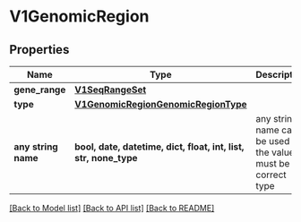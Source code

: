 # V1GenomicRegion


## Properties
Name | Type | Description | Notes
------------ | ------------- | ------------- | -------------
**gene_range** | [**V1SeqRangeSet**](V1SeqRangeSet.md) |  | [optional] 
**type** | [**V1GenomicRegionGenomicRegionType**](V1GenomicRegionGenomicRegionType.md) |  | [optional] 
**any string name** | **bool, date, datetime, dict, float, int, list, str, none_type** | any string name can be used but the value must be the correct type | [optional]

[[Back to Model list]](../README.md#documentation-for-models) [[Back to API list]](../README.md#documentation-for-api-endpoints) [[Back to README]](../README.md)


